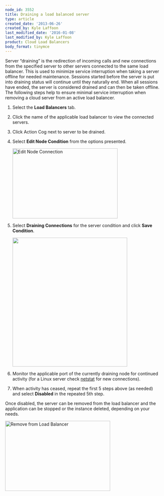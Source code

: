 ```yaml
---
node_id: 3552
title: Draining a load balanced server
type: article
created_date: '2013-06-26'
created_by: Kyle Laffoon
last_modified_date: '2016-01-08'
last_modified_by: Kyle Laffoon
product: Cloud Load Balancers
body_format: tinymce
---
```


<span>Server &ldquo;draining&rdquo; is the redirection of incoming calls and new
connections from the specified server to other servers connected to the
same load balancer.<span>  </span>This is used to minimize service
interruption when taking a server offline for needed maintenance.
Sessions started before the server is put into draining status will
continue until they naturally end.  When all sessions have ended, the
server is considered drained and can then be taken offline. </span>The
following steps help to ensure minimal service <span>interruption</span>
when removing a cloud server from an active load balancer.

1.  Select the **Load Balancers** tab.
2.  Click the name of the applicable load balancer to view the
    connected servers.
3.  Click Action Cog next to server to be drained.
4.  Select **Edit Node Condition** from the options presented.

    <img src="https://8026b2e3760e2433679c-fffceaebb8c6ee053c935e8915a3fbe7.ssl.cf2.rackcdn.com/field/image/EditNodeConditionwitharrow.jpeg" alt="Edit Node Connection" width="340" height="226" />

5.  Select **Draining Connections** for the server condition and click
    **Save Condition**.

    <img src="https://8026b2e3760e2433679c-fffceaebb8c6ee053c935e8915a3fbe7.ssl.cf2.rackcdn.com/field/image/Drainingconnections_0.jpg" width="371" height="416" />

6.  Monitor the applicable port of the currently draining node for
    continued activity (for a Linux server check
    [netstat](/how-to/checking-listening-ports-with-netstat)
    for new connections).
7.  When activity has ceased, repeat the first 5 steps above (as needed)
    and select **Disabled** in the repeated 5th step.

Once disabled, the server can be removed from the load balancer and the
application can be stopped or the instance deleted, depending on your
needs.

<img src="https://8026b2e3760e2433679c-fffceaebb8c6ee053c935e8915a3fbe7.ssl.cf2.rackcdn.com/field/image/Removefromloadbalancer.jpeg" alt="Remove from Load Balancer" width="340" height="226" />

